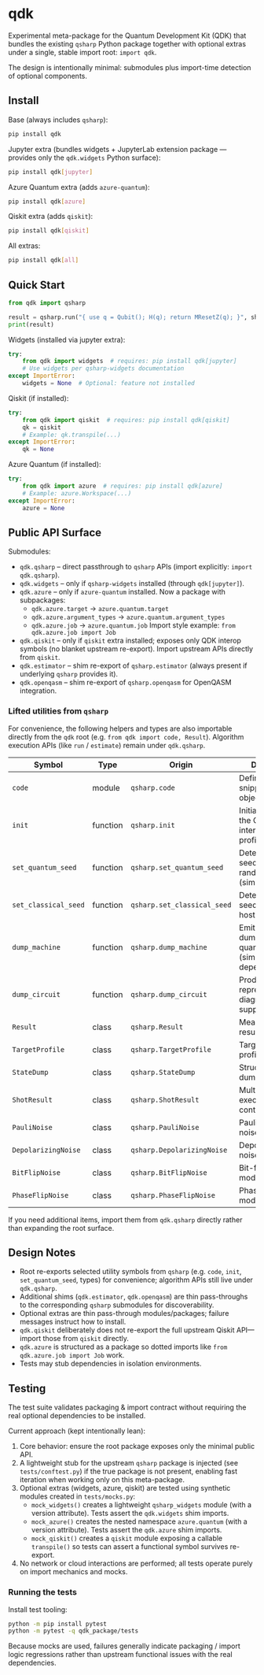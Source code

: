 # qdk

Experimental meta-package for the Quantum Development Kit (QDK) that bundles the existing
`qsharp` Python package together with optional extras under a single, stable import root: `import qdk`.

The design is intentionally minimal: submodules plus import-time detection of optional components.

## Install

Base (always includes `qsharp`):

```bash
pip install qdk
```

Jupyter extra (bundles widgets + JupyterLab extension package — provides only the `qdk.widgets` Python surface):

```bash
pip install qdk[jupyter]
```

Azure Quantum extra (adds `azure-quantum`):

```bash
pip install qdk[azure]
```

Qiskit extra (adds `qiskit`):

```bash
pip install qdk[qiskit]
```

All extras:

```bash
pip install qdk[all]
```

## Quick Start

```python
from qdk import qsharp

result = qsharp.run("{ use q = Qubit(); H(q); return MResetZ(q); }", shots=100)
print(result)
```

Widgets (installed via jupyter extra):

```python
try:
    from qdk import widgets  # requires: pip install qdk[jupyter]
    # Use widgets per qsharp-widgets documentation
except ImportError:
    widgets = None  # Optional: feature not installed
```

Qiskit (if installed):

```python
try:
    from qdk import qiskit  # requires: pip install qdk[qiskit]
    qk = qiskit
    # Example: qk.transpile(...)
except ImportError:
    qk = None
```

Azure Quantum (if installed):

```python
try:
    from qdk import azure  # requires: pip install qdk[azure]
    # Example: azure.Workspace(...)
except ImportError:
    azure = None
```

## Public API Surface

Submodules:

- `qdk.qsharp` – direct passthrough to `qsharp` APIs (import explicitly: `import qdk.qsharp`).
- `qdk.widgets` – only if `qsharp-widgets` installed (through `qdk[jupyter]`).
- `qdk.azure` – only if `azure-quantum` installed. Now a package with subpackages:
  - `qdk.azure.target` → `azure.quantum.target`
  - `qdk.azure.argument_types` → `azure.quantum.argument_types`
  - `qdk.azure.job` → `azure.quantum.job`
    Import style example: `from qdk.azure.job import Job`
- `qdk.qiskit` – only if `qiskit` extra installed; exposes only QDK interop symbols (no blanket upstream re-export). Import upstream APIs directly from `qiskit`.
- `qdk.estimator` – shim re-export of `qsharp.estimator` (always present if underlying `qsharp` provides it).
- `qdk.openqasm` – shim re-export of `qsharp.openqasm` for OpenQASM integration.

### Lifted utilities from `qsharp`

For convenience, the following helpers and types are also importable directly from the `qdk` root (e.g. `from qdk import code, Result`). Algorithm execution APIs (like `run` / `estimate`) remain under `qdk.qsharp`.

| Symbol               | Type     | Origin                      | Description                                                         |
| -------------------- | -------- | --------------------------- | ------------------------------------------------------------------- |
| `code`               | module   | `qsharp.code`               | Define inline Q# snippets / code objects.                           |
| `init`               | function | `qsharp.init`               | Initialize/configure the QDK interpreter (target profile, options). |
| `set_quantum_seed`   | function | `qsharp.set_quantum_seed`   | Deterministic seed for quantum randomness (simulators).             |
| `set_classical_seed` | function | `qsharp.set_classical_seed` | Deterministic seed for classical host RNG.                          |
| `dump_machine`       | function | `qsharp.dump_machine`       | Emit a structured dump of full quantum state (simulator dependent). |
| `dump_circuit`       | function | `qsharp.dump_circuit`       | Produce a circuit representation / diagram (when supported).        |
| `Result`             | class    | `qsharp.Result`             | Measurement result token.                                           |
| `TargetProfile`      | class    | `qsharp.TargetProfile`      | Target capability / profile descriptor.                             |
| `StateDump`          | class    | `qsharp.StateDump`          | Structured state dump object.                                       |
| `ShotResult`         | class    | `qsharp.ShotResult`         | Multi-shot execution results container.                             |
| `PauliNoise`         | class    | `qsharp.PauliNoise`         | Pauli channel noise model spec.                                     |
| `DepolarizingNoise`  | class    | `qsharp.DepolarizingNoise`  | Depolarizing noise model spec.                                      |
| `BitFlipNoise`       | class    | `qsharp.BitFlipNoise`       | Bit-flip noise model spec.                                          |
| `PhaseFlipNoise`     | class    | `qsharp.PhaseFlipNoise`     | Phase-flip noise model spec.                                        |

If you need additional items, import them from `qdk.qsharp` directly rather than expanding the root surface.

## Design Notes

- Root re-exports selected utility symbols from `qsharp` (e.g. `code`, `init`, `set_quantum_seed`, types) for convenience; algorithm APIs still live under `qdk.qsharp`.
- Additional shims (`qdk.estimator`, `qdk.openqasm`) are thin pass-throughs to the corresponding `qsharp` submodules for discoverability.
- Optional extras are thin pass-through modules/packages; failure messages instruct how to install.
- `qdk.qiskit` deliberately does not re-export the full upstream Qiskit API—import those from `qiskit` directly.
- `qdk.azure` is structured as a package so dotted imports like `from qdk.azure.job import Job` work.
- Tests may stub dependencies in isolation environments.

## Testing

The test suite validates packaging & import contract without requiring the real
optional dependencies to be installed.

Current approach (kept intentionally lean):

1. Core behavior: ensure the root package exposes only the minimal public API.
2. A lightweight stub for the upstream `qsharp` package is injected (see `tests/conftest.py`)
   if the true package is not present, enabling fast iteration when working only on this meta-package.
3. Optional extras (widgets, azure, qiskit) are tested using synthetic modules created in `tests/mocks.py`:
   - `mock_widgets()` creates a lightweight `qsharp_widgets` module (with a version attribute). Tests assert the `qdk.widgets` shim imports.
   - `mock_azure()` creates the nested namespace `azure.quantum` (with a version attribute). Tests assert the `qdk.azure` shim imports.
   - `mock_qiskit()` creates a `qiskit` module exposing a callable `transpile()` so tests can assert a functional symbol survives re-export.
4. No network or cloud interactions are performed; all tests operate purely on import mechanics and mocks.

### Running the tests

Install test tooling:

```bash
python -m pip install pytest
python -m pytest -q qdk_package/tests
```

Because mocks are used, failures generally indicate packaging / import logic regressions
rather than upstream functional issues with the real dependencies.
